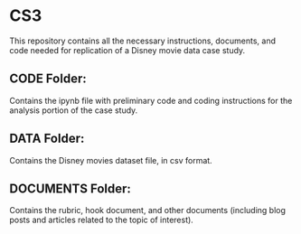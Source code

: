 # CS3
This repository contains all the necessary instructions, documents, and code needed for replication of a Disney movie data case study. 

## CODE Folder:
Contains the ipynb file with preliminary code and coding instructions for the analysis portion of the case study.

## DATA Folder:
Contains the Disney movies dataset file, in csv format.

## DOCUMENTS Folder:
Contains the rubric, hook document, and other documents (including blog posts and articles related to the topic of interest).
